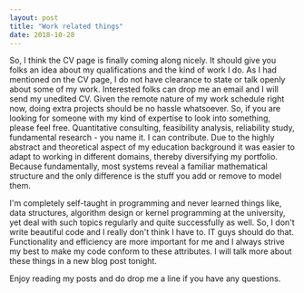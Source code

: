 ```yaml
---
layout: post
title: "Work related things"
date: 2018-10-28
---
```



So, I think the CV page is finally coming along nicely. It should give you folks an idea about my qualifications and the kind of work I do. As I had mentioned on the CV page, I do not have clearance to state or talk openly about some of my work. Interested folks can drop me an email and I will send my unedited CV. Given the remote nature of my work schedule right now, doing extra projects should be no hassle whatsoever. So, if you are looking for someone with my kind of expertise to look into something, please feel free. Quantitative consulting, feasibility analysis, reliability study, fundamental research - you name it. I can contribute. Due to the highly abstract and theoretical aspect of my education background it was  easier to adapt to working in different domains, thereby diversifying my portfolio. Because fundamentally, most systems reveal a familiar mathematical structure and the only difference is the stuff you add or remove to model them. 

I'm completely self-taught in programming and never learned things like, data structures, algorithm design or kernel programming at the university, yet deal with such topics regularly and quite successfully as well. So, I don't write beautiful code and I really don't think I have to. IT guys should do that. Functionality and efficiency are more important for me and I always strive my best to make my code conform to these attributes. I will talk more about these things in a new blog post tonight.

Enjoy reading my posts and do drop me a line if you have any questions.